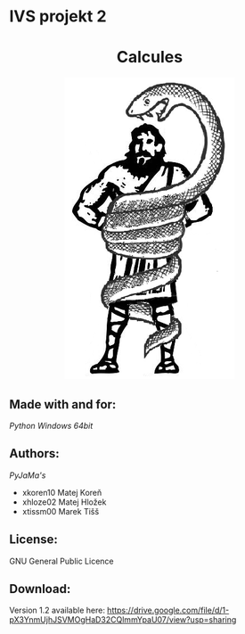 # IVS projekt 2

<div align="center">
    <h1>Calcules</h1>
    <p>
    <img src="herk_full.png">
    <br>
    </p>
</div>


## Made with and for:

*Python*
*Windows 64bit*


## Authors:

*PyJaMa's*

- xkoren10 Matej Koreň
- xhloze02 Matej Hložek
- xtissm00 Marek Tišš


## License:

GNU General Public Licence

## Download:

Version 1.2 available here:
https://drive.google.com/file/d/1-pX3YnmUjhJSVMOgHaD32CQlmmYpaU07/view?usp=sharing

